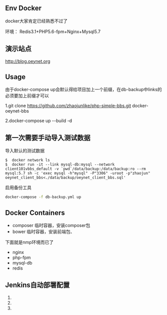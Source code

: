 ## Env Docker
docker大家肯定已经熟悉不过了

环境： Redis3.1+PHP5.6-fpm+Nginx+Mysql5.7


## 演示站点
http://blog.oeynet.org
   

## Usage
由于docker-compose up会默认得给项目加上一个前缀，在db-backup中links的必须要加上前缀才可以

1.git clone https://github.com/zhaojunlike/php-simple-bbs.git docker-oeynet-bbs

2.docker-compose up --build -d

## 第一次需要手动导入测试数据

导入默认的测试数据
```shell
$  docker network ls
$  docker run -it --link mysql-db:mysql --network client101vbbs_default -v `pwd`/data/backup:/data/backup:ro --rm mysql:5.7 sh -c 'exec mysql -h"mysql" -P"3306" -uroot -p"zhaojun" oeynet_client_bbs<./data/backup/oeynet_client_bbs.sql'
```

启用备份工具
```bash
docker-compose -f db-backup.yml up 
```

## Docker Containers
- composer 临时容器，安装composer包
- bower 临时容器，安装前端包、

下面就是nmp环境而已了
- nginx 
- php-fpm
- mysql-db
- redis

## Jenkins自动部署配置

1.

2.

3.
